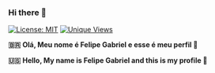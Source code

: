 ### Hi there 👋

[![License: MIT](https://img.shields.io/badge/license-MIT-blue.svg)](LICENSE.md)
[![Unique Views](https://hits.dwyl.com/GabriewF/GabriewF.svg?style=flat&show=unique)](http://hits.dwyl.com/GabriewF/GabriewF)

**:brazil:**
**Olá, Meu nome é Felipe Gabriel e esse é meu perfil 👋**

**:us:**
**Hello, My name is Felipe Gabriel and this is my profile 👋**
